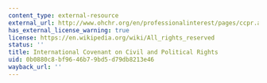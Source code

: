 ```yaml
---
content_type: external-resource
external_url: http://www.ohchr.org/en/professionalinterest/pages/ccpr.aspx
has_external_license_warning: true
license: https://en.wikipedia.org/wiki/All_rights_reserved
status: ''
title: International Covenant on Civil and Political Rights
uid: 0b0880c8-bf96-46b7-9bd5-d79db8213e46
wayback_url: ''
---
```

